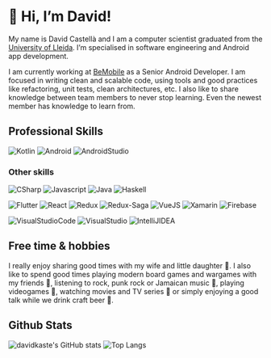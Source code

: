 # :wave: Hi, I’m David!
My name is David Castellà and I am a computer scientist graduated from the [University of Lleida](https://www.udl.es). I’m specialised in software engineering and Android app development.

I am currently working at [BeMobile](https://bemobile.es) as a Senior Android Developer. I am focused in writing clean and scalable code, using tools and good practices like refactoring, unit tests, clean architectures, etc. I also like to share knowledge between team members to never stop learning. Even the newest member has knowledge to learn from.

## Professional Skills
![Kotlin](https://img.shields.io/badge/Kotlin-0095D5?style=for-the-badge&logo=kotlin&logoColor=white&labelColor=010101)
![Android](https://img.shields.io/badge/Android-32DD8B?style=for-the-badge&logo=android&logoColor=white&labelColor=010101)
![AndroidStudio](https://img.shields.io/badge/Android%20Studio-3DDC84?style=for-the-badge&logo=android-studio&logoColor=white&labelColor=010101)

### Other skills
![CSharp](https://img.shields.io/badge/C%23-239120?style=for-the-badge&logo=c-sharp&logoColor=white&labelColor=010101)
![Javascript](https://img.shields.io/badge/Javascript-F7DF1E?style=for-the-badge&logo=javascript&logoColor=white&labelColor=010101)
![Java](https://img.shields.io/badge/Java-007396?style=for-the-badge&logo=java&logoColor=white&labelColor=010101)
![Haskell](https://img.shields.io/badge/Haskell-5D4F85?style=for-the-badge&logo=haskell&logoColor=white&labelColor=010101)

![Flutter](https://img.shields.io/badge/Flutter-02569B?style=for-the-badge&logo=flutter&logoColor=white&labelColor=010101)
![React](https://img.shields.io/badge/React-61DAFB?style=for-the-badge&logo=react&logoColor=white&labelColor=010101)
![Redux](https://img.shields.io/badge/Redux-764abc?style=for-the-badge&logo=redux&logoColor=white&labelColor=010101)
![Redux-Saga](https://img.shields.io/badge/Redux%20Saga-86d46b?style=for-the-badge&logo=redux-saga&logoColor=white&labelColor=010101)
![VueJS](https://img.shields.io/badge/Vue-4FC08D?style=for-the-badge&logo=vuedotjs&logoColor=white&labelColor=010101)
![Xamarin](https://img.shields.io/badge/Xamarin-3498DB?style=for-the-badge&logo=xamarin&logoColor=white&labelColor=010101)
![Firebase](https://img.shields.io/badge/Firebase-FFCA28?style=for-the-badge&logo=firebase&logoColor=white&labelColor=010101)

![VisualStudioCode](https://img.shields.io/badge/VS%20Code-007ACC?style=for-the-badge&logo=visual-studio-code&logoColor=white&labelColor=010101)
![VisualStudio](https://img.shields.io/badge/Visual%20Studio-5C2D91?style=for-the-badge&logo=visual-studio&logoColor=white&labelColor=010101)
![IntelliJIDEA](https://img.shields.io/badge/Intellij%20IDEA-000000?style=for-the-badge&logo=intellij-idea&logoColor=white&labelColor=010101)

## Free time & hobbies
I really enjoy sharing good times with my wife and little daughter :baby:. I also like to spend good times playing modern board games and wargames with my friends :game_die:, listening to rock, punk rock or Jamaican music :musical_note:, playing videogames :space_invader:, watching movies and TV series :movie_camera: or simply enjoying a good talk while we drink craft beer :beer:.

## Github Stats

![davidkaste's GitHub stats](https://github-readme-stats.vercel.app/api?username=davidkaste&show_icons=true&theme=radical)
![Top Langs](https://github-readme-stats.vercel.app/api/top-langs/?username=davidkaste&theme=radical&layout=compact)


<!--
**davidkaste/davidkaste** is a ✨ _special_ ✨ repository because its `README.md` (this file) appears on your GitHub profile.

Here are some ideas to get you started:

- 🔭 I’m currently working on ...
- 🌱 I’m currently learning ...
- 👯 I’m looking to collaborate on ...
- 🤔 I’m looking for help with ...
- 💬 Ask me about ...
- 📫 How to reach me: ...
- 😄 Pronouns: ...
- ⚡ Fun fact: ...
-->
